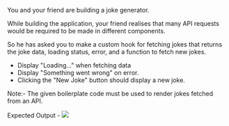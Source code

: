 You and your friend are building a joke generator.

While building the application, your friend realises that many API requests would be required to be made in different components.

So he has asked you to make a custom hook for fetching jokes that returns the joke data, loading status, error, and a function to fetch new jokes.

- Display "Loading..." when fetching data
- Display "Something went wrong" on error.
- Clicking the "New Joke" button should display a new joke.

Note:- The given boilerplate code must be used to render jokes fetched from an API.

Expected Output - <img src="https://res.cloudinary.com/dzi9rcqsa/image/upload/v1678094231/CustomFetchHook_mzuiid.gif" />
